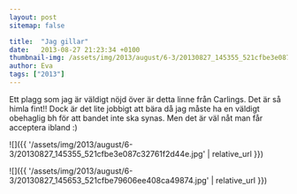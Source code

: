 ```yaml
---
layout: post
sitemap: false

title:  "Jag gillar"
date:   2013-08-27 21:23:34 +0100
thumbnail-img: /assets/img/2013/august/6-3/20130827_145355_521cfbe3e087c32761f2d44e.jpg
author: Eva
tags: ["2013"]
---
```


Ett plagg som jag är väldigt nöjd över är detta linne från Carlings. Det är så himla fint!! Dock är det lite jobbigt att bära då jag måste ha en väldigt obehaglig bh för att bandet inte ska synas. Men det är väl nåt man får acceptera ibland :)

![]({{ '/assets/img/2013/august/6-3/20130827_145355_521cfbe3e087c32761f2d44e.jpg'  | relative_url }})

![]({{ '/assets/img/2013/august/6-3/20130827_145653_521cfbe79606ee408ca49874.jpg'  | relative_url }})

